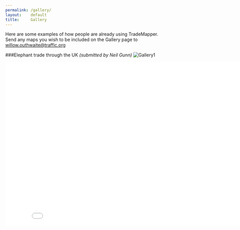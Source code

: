 ```yaml
---
permalink: /gallery/
layout:    default
title:     Gallery
---
```

Here are some examples of how people are already using TradeMapper. Send any maps you wish to be included on the Gallery page to willow.outhwaite@traffic.org

###Elephant trade through the UK *(submitted by Neil Gunn)* 
![Gallery1](https://cloud.githubusercontent.com/assets/9199843/5820063/662101ea-a0ba-11e4-9767-5165e706098f.png "Gallery1")

<iframe width="854" height="510" src="//www.youtube.com/embed/EIklmvz_KiU" frameborder="0" allowfullscreen></iframe>
